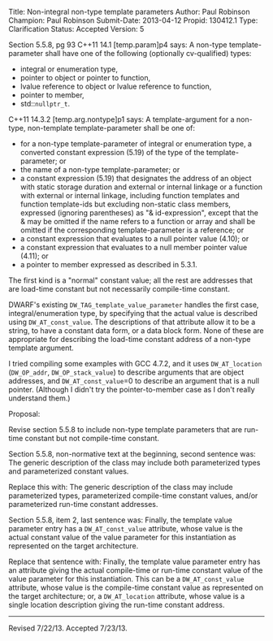 Title:       Non-integral non-type template parameters
Author:      Paul Robinson
Champion:    Paul Robinson
Submit-Date: 2013-04-12
Propid:      130412.1
Type:        Clarification
Status:      Accepted
Version:     5

Section 5.5.8, pg 93
C++11 14.1 [temp.param]p4 says:
A non-type template-parameter shall have one of the following (optionally
cv-qualified) types:
- integral or enumeration type,
- pointer to object or pointer to function,
- lvalue reference to object or lvalue reference to function,
- pointer to member,
- std::`nullptr_t`.

C++11 14.3.2 [temp.arg.nontype]p1 says:
A template-argument for a non-type, non-template template-parameter
shall be one of:
- for a non-type template-parameter of integral or enumeration type,
  a converted constant expression (5.19) of the type of the
  template-parameter; or
- the name of a non-type template-parameter; or
- a constant expression (5.19) that designates the address of an object
  with static storage duration and external or internal linkage or a
  function with external or internal linkage, including function templates
  and function template-ids but excluding non-static class members,
  expressed (ignoring parentheses) as "& id-expression", except that the
  & may be omitted if the name refers to a function or array and shall be
  omitted if the corresponding template-parameter is a reference; or
- a constant expression that evaluates to a null pointer value (4.10); or
- a constant expression that evaluates to a null member pointer value
  (4.11); or
- a pointer to member expressed as described in 5.3.1.

The first kind is a "normal" constant value; all the rest are
addresses that are load-time constant but not necessarily compile-time
constant.

DWARF's existing `DW_TAG_template_value_parameter` handles the first
case, integral/enumeration type, by specifying that the actual value
is described using `DW_AT_const_value`.  The descriptions of that
attribute allow it to be a string, to have a constant data form, or
a data block form.  None of these are appropriate for describing the
load-time constant address of a non-type template argument.

I tried compiling some examples with GCC 4.7.2, and it uses
`DW_AT_location` (`DW_OP_addr`, `DW_OP_stack_value`) to describe arguments
that are object addresses, and `DW_AT_const_value`=0 to describe an
argument that is a null pointer.  (Although I didn't try the
pointer-to-member case as I don't really understand them.)


Proposal:

Revise section 5.5.8 to include non-type template parameters
that are run-time constant but not compile-time constant.

Section 5.5.8, non-normative text at the beginning, second sentence
was:
    The generic description of the class may include both
    parameterized types and parameterized constant values.

Replace this with:
    The generic description of the class may include
    parameterized types, parameterized compile-time constant
    values, and/or parameterized run-time constant addresses.


Section 5.5.8, item 2, last sentence was:
    Finally, the template value parameter entry has a
    `DW_AT_const_value` attribute, whose value is the actual constant
    value of the value parameter for this instantiation as
    represented on the target architecture.

Replace that sentence with:
    Finally, the template value parameter entry has an attribute
    giving the actual compile-time or run-time constant value of
    the value parameter for this instantiation.  This can be a
    `DW_AT_const_value` attribute, whose value is the compile-time
    constant value as represented on the target architecture; or,
    a `DW_AT_location` attribute, whose value is a single location
    description giving the run-time constant address.

---

Revised 7/22/13.
Accepted 7/23/13.  
